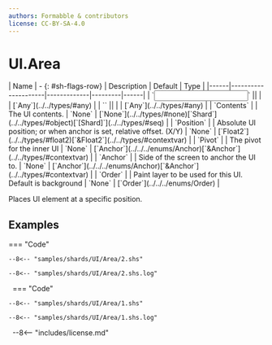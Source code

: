 ```yaml
---
authors: Formabble & contributors
license: CC-BY-SA-4.0
---
```



# UI.Area

<div class="sh-parameters" markdown="1">
| Name | - {: #sh-flags-row} | Description | Default | Type |
|------|---------------------|-------------|---------|------|
| `<input>` || | | [`Any`](../../types/#any) |
| `<output>` || | | [`Any`](../../types/#any) |
| `Contents` |  | The UI contents. | `None` | [`None`](../../types/#none)[`Shard`](../../types/#object)[`[Shard]`](../../types/#seq) |
| `Position` |  | Absolute UI position; or when anchor is set, relative offset. (X/Y) | `None` | [`Float2`](../../types/#float2)[`&Float2`](../../types/#contextvar) |
| `Pivot` |  | The pivot for the inner UI | `None` | [`Anchor`](../../../enums/Anchor)[`&Anchor`](../../types/#contextvar) |
| `Anchor` |  | Side of the screen to anchor the UI to. | `None` | [`Anchor`](../../../enums/Anchor)[`&Anchor`](../../types/#contextvar) |
| `Order` |  | Paint layer to be used for this UI. Default is background | `None` | [`Order`](../../../enums/Order) |

</div>

Places UI element at a specific position.

## Examples

=== "Code"

  ```x86asm linenums="1"
  --8<-- "samples/shards/UI/Area/2.shs"
  ```

  ```
  --8<-- "samples/shards/UI/Area/2.shs.log"
  ```
&nbsp;
=== "Code"

  ```x86asm linenums="1"
  --8<-- "samples/shards/UI/Area/1.shs"
  ```

  ```
  --8<-- "samples/shards/UI/Area/1.shs.log"
  ```
&nbsp;
--8<-- "includes/license.md"

